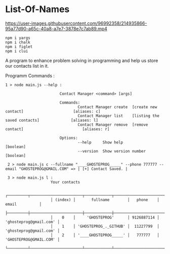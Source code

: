 # List-Of-Names



https://user-images.githubusercontent.com/96992358/214935866-95a77d90-a65c-40a8-a7e7-3878e7c7ab89.mp4

    npm i yargs
    npm i chalk
    npm i figlet
    npm i clui

A program to enhance problem solving in programming and help us store our contacts list in it.


Programm Commands :
              
    1 > node main.js --help :
                            
                            Contact Manager <command> [args]

                            Commands:
                                    Contact Manager create  [create new contact]                      [aliases: c]
                                    Contact Manager list    [listing the saved contacts]              [aliases: l]
                                    Contact Manager remove  [remove contact]                          [aliases: r]

                            Options:
                                    --help     Show help                                                 [boolean]
                                    --version  Show version number                                       [boolean]
              
     2 > node main.js c --fullname "____GHOSTEPROG_____" --phone 777777 --email "GHOSTEPROG@GMAIL.COM" => | [+] Contact Saved. |
              
     3 > node main.js l :
                        Your contacts

                        ┌─────────┬───────────────────────┬────────────┬────────────────────────┐
                        │ (index) │       fullname        │   phone    │         email          │
                        ├─────────┼───────────────────────┼────────────┼────────────────────────┤
                        │    0    │     'GHOSTEPROG'      │ 9126887114 │ 'ghosteprog@gmail.com' │
                        │    1    │ 'GHOSTEPROG_._GITHUB' │  11227799  │ 'ghosteprog@gmail.com' │
                        │    2    │ '____GHOSTEPROG_____' │   777777   │ 'GHOSTEPROG@GMAIL.COM' │
                        └─────────┴───────────────────────┴────────────┴────────────────────────┘
